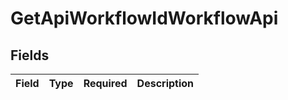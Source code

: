 # GetApiWorkflowIdWorkflowApi


## Fields

| Field       | Type        | Required    | Description |
| ----------- | ----------- | ----------- | ----------- |